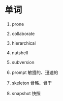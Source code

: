 # 单词
1. prone
2. collaborate
3. hierarchical
4. nutshell
5. subversion

6. prompt 敏捷的、迅速的
7. skeleton 骨骼、骨干
8. snapshot 快照